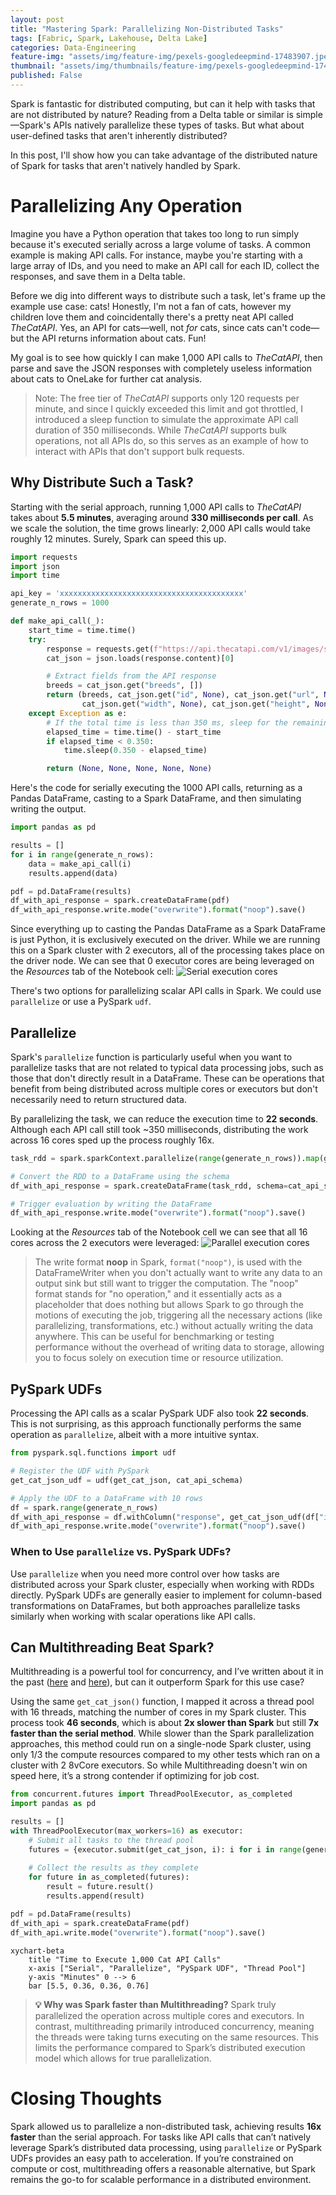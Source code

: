 ```yaml
---
layout: post
title: "Mastering Spark: Parallelizing Non-Distributed Tasks"
tags: [Fabric, Spark, Lakehouse, Delta Lake]
categories: Data-Engineering
feature-img: "assets/img/feature-img/pexels-googledeepmind-17483907.jpeg"
thumbnail: "assets/img/thumbnails/feature-img/pexels-googledeepmind-17483907.jpeg"
published: False
---
```


Spark is fantastic for distributed computing, but can it help with tasks that are not distributed by nature? Reading from a Delta table or similar is simple—Spark's APIs natively parallelize these types of tasks. But what about user-defined tasks that aren't inherently distributed?

In this post, I'll show how you can take advantage of the distributed nature of Spark for tasks that aren't natively handled by Spark.

# Parallelizing Any Operation
Imagine you have a Python operation that takes too long to run simply because it's executed serially across a large volume of tasks. A common example is making API calls. For instance, maybe you're starting with a large array of IDs, and you need to make an API call for each ID, collect the responses, and save them in a Delta table.

Before we dig into different ways to distribute such a task, let's frame up the example use case: cats! Honestly, I'm not a fan of cats, however my children love them and coincidentally there's a pretty neat API called _TheCatAPI_. Yes, an API for cats—well, not _for_ cats, since cats can't code—but the API returns information about cats. Fun!

My goal is to see how quickly I can make 1,000 API calls to _TheCatAPI_, then parse and save the JSON responses with completely useless information about cats to OneLake for further cat analysis.

> Note: The free tier of _TheCatAPI_ supports only 120 requests per minute, and since I quickly exceeded this limit and got throttled, I introduced a sleep function to simulate the approximate API call duration of 350 milliseconds. While _TheCatAPI_ supports bulk operations, not all APIs do, so this serves as an example of how to interact with APIs that don't support bulk requests.

## Why Distribute Such a Task?
Starting with the serial approach, running 1,000 API calls to _TheCatAPI_ takes about **5.5 minutes**, averaging around **330 milliseconds per call**. As we scale the solution, the time grows linearly: 2,000 API calls would take roughly 12 minutes. Surely, Spark can speed this up.

```python
import requests
import json
import time

api_key = 'xxxxxxxxxxxxxxxxxxxxxxxxxxxxxxxxxxxxxxxxx'
generate_n_rows = 1000

def make_api_call(_):
    start_time = time.time()
    try:
        response = requests.get(f"https://api.thecatapi.com/v1/images/search?limit=1&has_breeds=true&api_key={api_key}")
        cat_json = json.loads(response.content)[0]

        # Extract fields from the API response
        breeds = cat_json.get("breeds", [])
        return (breeds, cat_json.get("id", None), cat_json.get("url", None), 
                cat_json.get("width", None), cat_json.get("height", None))
    except Exception as e:
        # If the total time is less than 350 ms, sleep for the remaining time to mimic the duration of a successful API call
        elapsed_time = time.time() - start_time
        if elapsed_time < 0.350:
            time.sleep(0.350 - elapsed_time)

        return (None, None, None, None, None)
```

Here's the code for serially executing the 1000 API calls, returning as a Pandas DataFrame, casting to a Spark DataFrame, and then simulating writing the output.

```python
import pandas as pd

results = []
for i in range(generate_n_rows):
    data = make_api_call(i)
    results.append(data)

pdf = pd.DataFrame(results)
df_with_api_response = spark.createDataFrame(pdf)
df_with_api_response.write.mode("overwrite").format("noop").save()
```

Since everything up to casting the Pandas DataFrame as a Spark DataFrame is just Python, it is exclusively executed on the driver. While we are running this on a Spark cluster with 2 executors, all of the processing takes place on the driver node. We can see that 0 executor cores are being leveraged on the _Resources_ tab of the Notebook cell:
![Serial execution cores](/assets/img/posts/Parallelizing-Non-Distributed-Tasks/image.png)

There's two options for parallelizing scalar API calls in Spark. We could use `parallelize` or use a PySpark `udf`.

## Parallelize
Spark's `parallelize` function is particularly useful when you want to parallelize tasks that are not related to typical data processing jobs, such as those that don't directly result in a DataFrame. These can be operations that benefit from being distributed across multiple cores or executors but don't necessarily need to return structured data.

By parallelizing the task, we can reduce the execution time to **22 seconds**. Although each API call still took ~350 milliseconds, distributing the work across 16 cores sped up the process roughly 16x.

```python
task_rdd = spark.sparkContext.parallelize(range(generate_n_rows)).map(get_cat_json)

# Convert the RDD to a DataFrame using the schema
df_with_api_response = spark.createDataFrame(task_rdd, schema=cat_api_schema)

# Trigger evaluation by writing the DataFrame
df_with_api_response.write.mode("overwrite").format("noop").save()
```

Looking at the _Resources_ tab of the Notebook cell we can see that all 16 cores across the 2 executors were leveraged:
![Parallel execution cores](/assets/img/posts/Parallelizing-Non-Distributed-Tasks/image-2.png)

>   The write format **noop** in Spark, `format("noop")`, is used with the DataFrameWriter when you don't actually want to write any    data to an output sink but still want to trigger the computation. The "noop" format stands for "no operation," and it essentially acts as a placeholder that does nothing but allows Spark to go through the motions of executing the job, triggering all the necessary actions (like parallelizing, transformations, etc.) without actually writing the data anywhere. This can be useful for benchmarking or testing performance without the overhead of writing data to storage, allowing you to focus solely on execution time or resource utilization.

## PySpark UDFs
Processing the API calls as a scalar PySpark UDF also took **22 seconds**. This is not surprising, as this approach functionally performs the same operation as `parallelize`, albeit with a more intuitive syntax.

```python
from pyspark.sql.functions import udf

# Register the UDF with PySpark
get_cat_json_udf = udf(get_cat_json, cat_api_schema)

# Apply the UDF to a DataFrame with 10 rows
df = spark.range(generate_n_rows)
df_with_api_response = df.withColumn("response", get_cat_json_udf(df["id"]))
df_with_api_response.write.mode("overwrite").format("noop").save()
```

### When to Use `parallelize` vs. PySpark UDFs?
Use `parallelize` when you need more control over how tasks are distributed across your Spark cluster, especially when working with RDDs directly. PySpark UDFs are generally easier to implement for column-based transformations on DataFrames, but both approaches parallelize tasks similarly when working with scalar operations like API calls.

## Can Multithreading Beat Spark?
Multithreading is a powerful tool for concurrency, and I’ve written about it in the past ([here](https://milescole.dev/optimization/2024/02/19/Unlocking-Parallel-Processing-Power.html) and [here](https://milescole.dev/data-engineering/2024/04/26/Fabric-Concurrency-Showdown-RunMultiple-vs-ThreadPool.html)), but can it outperform Spark for this use case?

Using the same `get_cat_json()` function, I mapped it across a thread pool with 16 threads, matching the number of cores in my Spark cluster. This process took **46 seconds**, which is about **2x slower than Spark** but still **7x faster than the serial method**. While slower than the Spark parallelization approaches, this method could run on a single-node Spark cluster, using only 1/3 the compute resources compared to my other tests which ran on a cluster with 2 8vCore executors. So while Multithreading doesn't win on speed here, it’s a strong contender if optimizing for job cost.

```python
from concurrent.futures import ThreadPoolExecutor, as_completed
import pandas as pd

results = []
with ThreadPoolExecutor(max_workers=16) as executor:
    # Submit all tasks to the thread pool
    futures = {executor.submit(get_cat_json, i): i for i in range(generate_n_rows)}
    
    # Collect the results as they complete
    for future in as_completed(futures):
        result = future.result()
        results.append(result)

pdf = pd.DataFrame(results)
df_with_api = spark.createDataFrame(pdf)
df_with_api.write.mode("overwrite").format("noop").save()
```

```mermaid
xychart-beta
    title "Time to Execute 1,000 Cat API Calls"
    x-axis ["Serial", "Parallelize", "PySpark UDF", "Thread Pool"]
    y-axis "Minutes" 0 --> 6
    bar [5.5, 0.36, 0.36, 0.76]
```

> **💡 Why was Spark faster than Multithreading?** Spark truly parallelized the operation across multiple cores and executors. In contrast, multithreading primarily introduced concurrency, meaning the threads were taking turns executing on the same resources. This limits the performance compared to Spark’s distributed execution model which allows for true parallelization.

# Closing Thoughts
Spark allowed us to parallelize a non-distributed task, achieving results **16x faster** than the serial approach. For tasks like API calls that can’t natively leverage Spark’s distributed data processing, using `parallelize` or PySpark UDFs provides an easy path to acceleration. If you’re constrained on compute or cost, multithreading offers a reasonable alternative, but Spark remains the go-to for scalable performance in a distributed environment.
